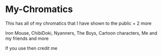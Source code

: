 # My-Chromatics

This has all of my chromatics that I have shown to the public + 2 more

Iron Mouse, ChibiDoki, Nyanners, The Boys, Cartoon characters, Me and my friends and more

If you use then credit me
